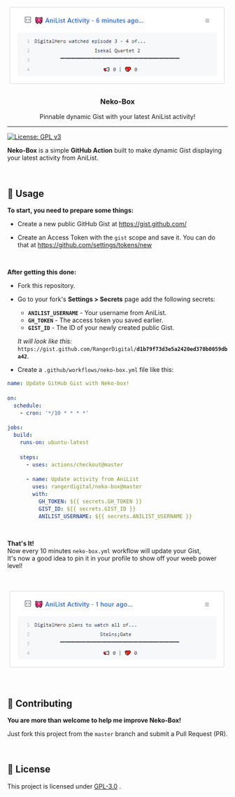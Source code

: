 <p align="center">
  <img width="500" src="example.png" alt="Example Gist">
  <h3 align="center">Neko-Box</h3>
  <p align="center">Pinnable dynamic Gist with your latest AniList activity!</p>
</p>

***
[![License: GPL v3](https://img.shields.io/badge/License-GPLv3-blue.svg)](https://www.gnu.org/licenses/gpl-3.0)

**Neko-Box** is a simple **GitHub Action** built to make dynamic Gist displaying your latest activity from AniList.

<br>

## 🎉 Usage
**To start, you need to prepare some things:**
- Create a new public GitHub Gist at https://gist.github.com/

- Create an Access Token with the `gist` scope and save it.
You can do that at https://github.com/settings/tokens/new

<br>

**After getting this done:**
- Fork this repository.

- Go to your fork's **Settings > Secrets** page add the following secrets:
	- **`ANILIST_USERNAME`** - Your username from AniList.
	- **`GH_TOKEN`** - The access token you saved earlier.
	- **`GIST_ID`** - The ID of your newly created public Gist.

   *It will look like this:*  
	 `https://gist.github.com/RangerDigital/`**`d1b79f73d3e5a2420ed370b0059dba42`**.

 - Create a `.github/workflows/neko-box.yml` file like this:

 ```yml
 name: Update GitHub Gist with Neko-box!

 on:
   schedule:
     - cron: '*/10 * * * *'

 jobs:
   build:
     runs-on: ubuntu-latest

     steps:
       - uses: actions/checkout@master

       - name: Update activity from AniList
         uses: rangerdigital/neko-box@master
         with:
           GH_TOKEN: ${{ secrets.GH_TOKEN }}
           GIST_ID: ${{ secrets.GIST_ID }}
           ANILIST_USERNAME: ${{ secrets.ANILIST_USERNAME }}
 ```

<br>

**That's It!**  
Now every 10 minutes `neko-box.yml` workflow will update your Gist,  
It's now a good idea to pin it in your profile to show off your weeb power level!

<br>

<p align="center">
	<img src="showcase.gif" alt="A showcase of some of the statuses" width=500/>
</p>

<br>

## 🚧 Contributing

**You are more than welcome to help me improve Neko-Box!**

Just fork this project from the `master` branch and submit a Pull Request (PR).

<br>

## 📃 License
This project is licensed under [GPL-3.0](https://choosealicense.com/licenses/gpl-3.0/) .
